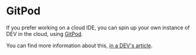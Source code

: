 # GitPod

If you prefer working on a cloud IDE, you can spin up your own instance of DEV in the cloud, using [GitPod](https://gitpod.io/#https://github.com/thepracticaldev/dev.to).

You can find more information about this, [in a DEV's article](https://dev.to/ben/spin-up-a-local-instance-of-dev-in-the-cloud-with-gitpod-it-s-incredibly-simple-pij).
